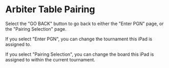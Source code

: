 # Arbiter Table Pairing

Select the "GO BACK" button to go back to either the "Enter PGN" page, or the "Pairing Selection" page.

If you select "Enter PGN", you can change the tournament this iPad is assigned to.

If you select "Pairing Selection", you can change the board this iPad is assigned to within the current
tournament.
